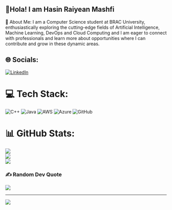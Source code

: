 ## 👋Hola! I am Hasin Raiyean Mashfi 

💫 About Me:
I am a Computer Science student at BRAC University, enthusiastically exploring the cutting-edge fields of Artificial Intelligence, Machine Learning, DevOps and Cloud Computing and I am eager to connect with professionals and learn more about opportunities where I can contribute and grow in these dynamic areas.


## 🌐 Socials:
[![LinkedIn](https://img.shields.io/badge/LinkedIn-%230077B5.svg?logo=linkedin&logoColor=white)](https://linkedin.com/in/hasin-raiyean) 

# 💻 Tech Stack:
![C++](https://img.shields.io/badge/c++-%2300599C.svg?style=for-the-badge&logo=c%2B%2B&logoColor=white) ![Java](https://img.shields.io/badge/java-%23ED8B00.svg?style=for-the-badge&logo=openjdk&logoColor=white) ![AWS](https://img.shields.io/badge/AWS-%23FF9900.svg?style=for-the-badge&logo=amazon-aws&logoColor=white) ![Azure](https://img.shields.io/badge/azure-%230072C6.svg?style=for-the-badge&logo=microsoftazure&logoColor=white) ![GitHub](https://img.shields.io/badge/github-%23121011.svg?style=for-the-badge&logo=github&logoColor=white)
# 📊 GitHub Stats:
![](https://github-readme-stats.vercel.app/api?username=hasin-R&theme=jolly&hide_border=false&include_all_commits=false&count_private=false)<br/>
![](https://nirzak-streak-stats.vercel.app/?user=hasin-R&theme=jolly&hide_border=false)<br/>
![](https://github-readme-stats.vercel.app/api/top-langs/?username=hasin-R&theme=jolly&hide_border=false&include_all_commits=false&count_private=false&layout=compact)

### ✍️ Random Dev Quote
![](https://quotes-github-readme.vercel.app/api?type=horizontal&theme=radical)

---
[![](https://visitcount.itsvg.in/api?id=hasin-R&icon=0&color=0)](https://visitcount.itsvg.in)


